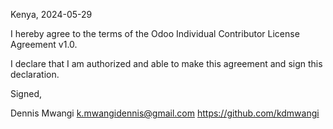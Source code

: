 Kenya, 2024-05-29

I hereby agree to the terms of the Odoo Individual Contributor License
Agreement v1.0.

I declare that I am authorized and able to make this agreement and sign this
declaration.

Signed,

Dennis Mwangi k.mwangidennis@gmail.com https://github.com/kdmwangi
